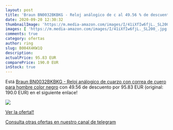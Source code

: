 ```yaml
---
layout: post
title: 'Braun BN0032BKBKG - Reloj análogico de c al 49.56 % de descuento'
date: 2020-09-20 12:30:32
thumbnailImage: 'https://m.media-amazon.com/images/I/41iXfIw6fjL._SL200_.jpg'
images: [ 'https://m.media-amazon.com/images/I/41iXfIw6fjL._SL200_.jpg' ]
comments: true
category: ofertas
author: ring
slug: B004X4KW1Q
description:
actualPrice: 95.83 EUR
comparePrice: 190.0 EUR
inStock: true
---
```


Está [Braun BN0032BKBKG - Reloj análogico de cuarzo con correa de cuero para hombre  color negro](https://www.amazon.com/dp/B004X4KW1Q/?tag=redken08-20) con 49.56 de descuento por 95.83 EUR (original: 190.0 EUR) en el siguiente enlace!

[![](https://m.media-amazon.com/images/I/41iXfIw6fjL._SL200_.jpg)](https://www.amazon.com/dp/B004X4KW1Q/?tag=redken08-20)

[Ver la oferta!!](https://www.amazon.com/dp/B004X4KW1Q/?tag=redken08-20)

[Consulta otras ofertas en nuestro canal de telegram](https://t.me/s/ofertas25)
